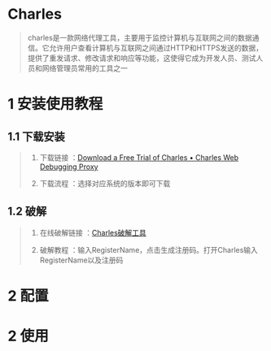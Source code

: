# Charles

> charles是一款网络代理工具，主要用于监控计算机与互联网之间的数据通信。它允许用户查看计算机与互联网之间通过HTTP和HTTPS发送的数据，提供了重发请求、修改请求和响应等功能，这使得它成为开发人员、测试人员和网络管理员常用的工具之一

# 1 安装使用教程

## 1.1 下载安装

> 1. 下载链接 ：[Download a Free Trial of Charles • Charles Web Debugging Proxy](https://www.charlesproxy.com/latest-release/download.do)
> 
> 2. 下载流程  ：选择对应系统的版本即可下载

## 1.2 破解

> 1. 在线破解链接 ：[Charles破解工具](https://www.zzzmode.com/mytools/charles/)
> 
> 2. 破解教程 ：输入RegisterName，点击生成注册码。打开Charles输入RegisterName以及注册码

# 2 配置

# 2 使用
